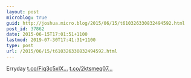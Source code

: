 ```yaml
---
layout: post
microblog: true
guid: http://joshua.micro.blog/2015/06/15/t610326330832494592.html
post_id: 37862
date: 2015-06-15T17:01:51+1100
lastmod: 2019-07-30T17:41:31+1100
type: post
url: /2015/06/15/t610326330832494592.html
---
```

Erryday [t.co/Fiq3c5xIX...](http://t.co/Fiq3c5xIXh) [t.co/2ktsmeq07...](http://t.co/2ktsmeq07X)
